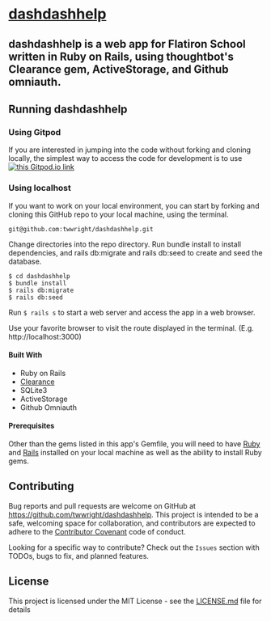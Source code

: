 # [dashdashhelp](http://github.com/twwright/dashdashhelp)

## __dashdashhelp__ is a web app for Flatiron School written in Ruby on Rails, using thoughtbot's Clearance gem, ActiveStorage, and Github omniauth.

## Running dashdashhelp

### Using Gitpod
If you are interested in jumping into the code without forking and cloning locally, the simplest way to access the code for development is to use [![this Gitpod.io link](https://img.shields.io/badge/Gitpod-Ready--to--Code-blue?logo=gitpod)](https://gitpod.io/#https://github.com/twwright/dashdashhelp) 

### Using localhost
If you want to work on your local environment, you can start by forking and cloning this GitHub repo to your local machine, using the terminal. 

``` 
git@github.com:twwright/dashdashhelp.git
```

Change directories into the repo directory. Run bundle install to install dependencies, and rails db:migrate and rails db:seed to create and seed the database. 
```
$ cd dashdashhelp
$ bundle install
$ rails db:migrate
$ rails db:seed
```

Run `$ rails s` to start a web server and access the app in a web browser. 

Use your favorite browser to visit the route displayed in the terminal. (E.g. http://localhost:3000)

#### Built With
- Ruby on Rails
- [Clearance](http://github.com/thoughtbot/clearance)
- SQLite3
- ActiveStorage
- Github Omniauth

#### Prerequisites
Other than the gems listed in this app's Gemfile, you will need to have [Ruby](https://www.ruby-lang.org/en/downloads/) and [Rails](https://guides.rubyonrails.org/v5.0/getting_started.html) installed on your local machine as well as the ability to install Ruby gems.


## Contributing
Bug reports and pull requests are welcome on GitHub at https://github.com/twwright/dashdashhelp. This project is intended to be a safe, welcoming space for collaboration, and contributors are expected to adhere to the [Contributor Covenant](https://github.com/twwright/dashdashhelp/code_of_conduct.md) code of conduct.

Looking for a specific way to contribute? 
Check out the `Issues` section with TODOs, bugs to fix, and planned features.

## License
This project is licensed under the MIT License - see the [LICENSE.md](LICENSE) file for details